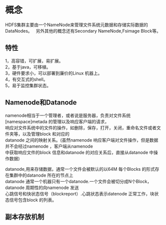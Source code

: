 # 概念  
HDFS集群主要由一个NameNode来管理文件系统元数据和存储实际数据的DataNodes。    
另外其他的概念还有Secondary NameNode,Fsimage Block等。  
## 特性  
1，高容错，可扩展，易扩展。   
2，基于java，可移植。    
3，硬件要求小，可以部署到廉价的Linux 机器上。  
4，有交互式的shell。  
5，易于监控集群状态。  
## Namenode和Datanode
namenode相当于一个管理者，或者说是服务器，负责对文件系统[namespace]metada 的管理以及响应客户端的请求，  
响应对文件系统中的文件的操作，如删除，保存，打开，关闭，重命名文件或者文件夹等，以及管理block 和对应的  
datanode 之间的映射关系。(虽然namenode 响应客户端对文件操作，但是数据并不会经过namenode ，客户端从namenode  
中获取响应文件的block 信息和datanode 的对应关系后，直接从datanode 中操作数据)  
  
datanode,用来存储数据，通常一个文件会被默认的以64M 每个Blocks 的形式存在集群中的datanode 所在的节点上  
datanode 通常一个机器只有一个datanode.一个文件会被切分成N个Block， datanode 周期性的向namenode 发送  
心跳信号和快状态信号（blockreport）.心跳状态表示datenode 正常工作，块状态信号包含block 的列表。  
  
## 副本存放机制

